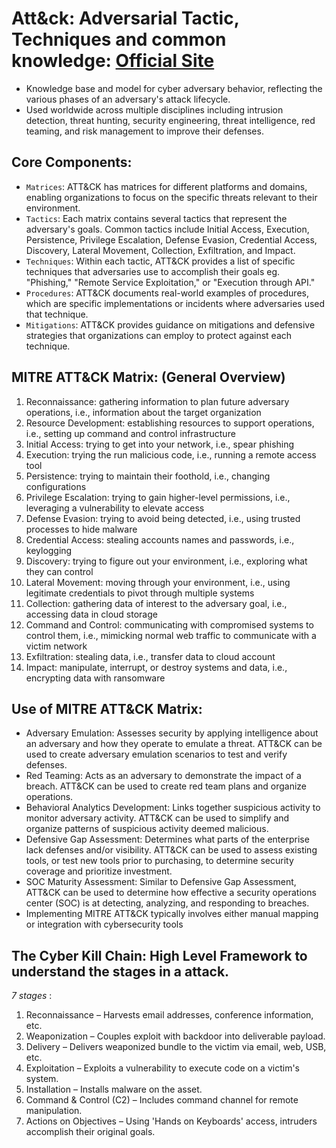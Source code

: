 # Att&ck: Adversarial Tactic, Techniques and common knowledge: [Official Site](https://attack.mitre.org/versions/v12/#)

- Knowledge base and model for cyber adversary behavior, reflecting the various phases of an adversary's attack lifecycle.
- Used worldwide across multiple disciplines including intrusion detection, threat hunting, security engineering, threat intelligence, red teaming, and risk management to improve their defenses.

## Core Components:
- `Matrices`: ATT&CK has matrices for different platforms and domains, enabling organizations to focus on the specific threats relevant to their environment.
- `Tactics`: Each matrix contains several tactics that represent the adversary's goals. Common tactics include Initial Access, Execution, Persistence, Privilege Escalation, Defense Evasion, Credential Access, Discovery, Lateral Movement, Collection, Exfiltration, and Impact.
- `Techniques`: Within each tactic, ATT&CK provides a list of specific techniques that adversaries use to accomplish their goals eg. "Phishing," "Remote Service Exploitation," or "Execution through API."
- `Procedures`: ATT&CK documents real-world examples of procedures, which are specific implementations or incidents where adversaries used that technique.
- `Mitigations`: ATT&CK provides guidance on mitigations and defensive strategies that organizations can employ to protect against each technique.

## MITRE ATT&CK Matrix: (General Overview)
1. Reconnaissance: gathering information to plan future adversary operations, i.e., information about the target organization
2. Resource Development: establishing resources to support operations, i.e., setting up command and control infrastructure
3. Initial Access: trying to get into your network, i.e., spear phishing
4. Execution: trying the run malicious code, i.e., running a remote access tool
5. Persistence: trying to maintain their foothold, i.e., changing configurations
6. Privilege Escalation: trying to gain higher-level permissions, i.e., leveraging a vulnerability to elevate access
7. Defense Evasion: trying to avoid being detected, i.e., using trusted processes to hide malware
8. Credential Access: stealing accounts names and passwords, i.e., keylogging
9. Discovery: trying to figure out your environment, i.e., exploring what they can control
10. Lateral Movement: moving through your environment, i.e., using legitimate credentials to pivot through multiple systems
11. Collection: gathering data of interest to the adversary goal, i.e., accessing data in cloud storage
12. Command and Control: communicating with compromised systems to control them, i.e., mimicking normal web traffic to communicate with a victim network
13. Exfiltration: stealing data, i.e., transfer data to cloud account
14. Impact: manipulate, interrupt, or destroy systems and data, i.e., encrypting data with ransomware


## Use of MITRE ATT&CK Matrix:
- Adversary Emulation: Assesses security by applying intelligence about an adversary and how they operate to emulate a threat. ATT&CK can be used to create adversary emulation scenarios to test and verify defenses.
- Red Teaming: Acts as an adversary to demonstrate the impact of a breach. ATT&CK can be used to create red team plans and organize operations.
- Behavioral Analytics Development: Links together suspicious activity to monitor adversary activity. ATT&CK can be used to simplify and organize patterns of suspicious activity deemed malicious.
- Defensive Gap Assessment: Determines what parts of the enterprise lack defenses and/or visibility. ATT&CK can be used to assess existing tools, or test new tools prior to purchasing, to determine security coverage and prioritize investment.
- SOC Maturity Assessment: Similar to Defensive Gap Assessment, ATT&CK can be used to determine how effective a security operations center (SOC) is at detecting, analyzing, and responding to breaches.
- Implementing MITRE ATT&CK typically involves either manual mapping or integration with cybersecurity tools



###

## The Cyber Kill Chain: High Level Framework to understand the stages in a attack.

*7 stages* : 
1. Reconnaissance – Harvests email addresses, conference information, etc.
2. Weaponization – Couples exploit with backdoor into deliverable payload.
3. Delivery – Delivers weaponized bundle to the victim via email, web, USB, etc.
4. Exploitation – Exploits a vulnerability to execute code on a victim's system.
5. Installation – Installs malware on the asset.
6. Command & Control (C2) – Includes command channel for remote manipulation.
7. Actions on Objectives – Using 'Hands on Keyboards' access, intruders accomplish their original goals.

